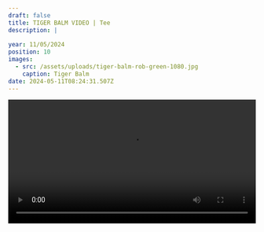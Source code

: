 ```yaml
---
draft: false
title: TIGER BALM VIDEO | Tee
description: |
  
year: 11/05/2024
position: 10
images:
  - src: /assets/uploads/tiger-balm-rob-green-1080.jpg
    caption: Tiger Balm
date: 2024-05-11T08:24:31.507Z
---
```


 <!-- Add your local MP4 video -->
  <video width="100%" height="auto" controls>
    <source src="/assets/videos/TIGER_BALM_Rob_Green.mp4" type="video/mp4">
  </video>
